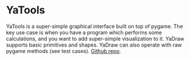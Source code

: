 # YaTools

YaTools is a super-simple graphical interface built on top of pygame.
The key use case is when you have a program which performs some calculations, 
and you want to add super-simple visualization to it. YaDraw supports basic primitives and shapes. 
YaDraw can also operate with raw pygame methods (see test cases).
[Github repo](https://github.com/EmixD/yadraw).